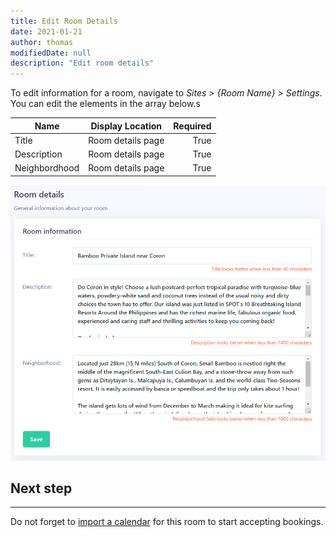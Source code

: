 ```yaml
---
title: Edit Room Details
date: 2021-01-21
author: thomas
modifiedDate: null
description: "Edit room details"
---
```


To edit information for a room, navigate to *Sites > {Room Name} > Settings*.
You can edit the elements in the array below.s

| Name          | Display Location      | Required  |
| ------------- |:-------------:| -----:|
| Title      | Room details page | True |
| Description     | Room details page      |   True |
| Neighbordhood | Room details page      |    True |

![Screenshot of room](./editroom.png)

## Next step
____

Do not forget to [import a calendar](/articles/import-calendar) for this room to start accepting bookings.